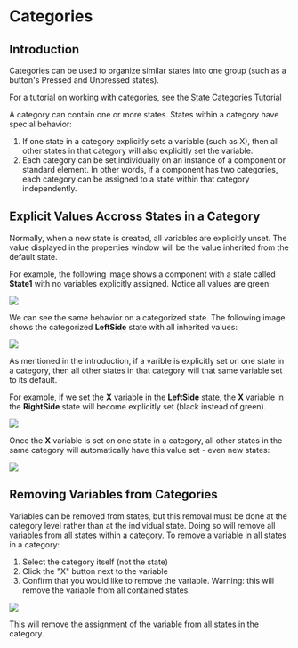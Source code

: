 # Categories

## Introduction

Categories can be used to organize similar states into one group (such as a button's Pressed and Unpressed states).

For a tutorial on working with categories, see the [State Categories Tutorial](https://github.com/vchelaru/Gum/tree/8c293a405185cca0e819b810220de684b436daf9/Gum/tutorials/Usage%20Guide%20\_%20State%20Categories.html)

A category can contain one or more states. States within a category have special behavior:

1. If one state in a category explicitly sets a variable (such as X), then all other states in that category will also explicitly set the variable.
2. Each category can be set individually on an instance of a component or standard element. In other words, if a component has two categories, each category can be assigned to a state within that category independently.

## Explicit Values Accross States in a Category

Normally, when a new state is created, all variables are explicitly unset. The value displayed in the properties window will be the value inherited from the default state.

For example, the following image shows a component with a state called **State1** with no variables explicitly assigned. Notice all values are green:

![](<../../.gitbook/assets/unassignedvalues (1).png>)

We can see the same behavior on a categorized state. The following image shows the categorized **LeftSide** state with all inherited values:

![](<../../.gitbook/assets/unassignedcategorized (1).png>)

As mentioned in the introduction, if a varible is explicitly set on one state in a category, then all other states in that category will that same variable set to its default.

For example, if we set the **X** variable in the **LeftSide** state, the **X** variable in the **RightSide** state will become explicitly set (black instead of green).

![](<../../.gitbook/assets/sharedexplicitset (1).gif>)

Once the **X** variable is set on one state in a category, all other states in the same category will automatically have this value set - even new states:

![](<../../.gitbook/assets/newcategorizedstate (1).gif>)

## Removing Variables from Categories

Variables can be removed from states, but this removal must be done at the category level rather than at the individual state. Doing so will remove all variables from all states within a category. To remove a variable in all states in a category:

1. Select the category itself (not the state)
2. Click the "X" button next to the variable
3. Confirm that you would like to remove the variable. Warning: this will remove the variable from all contained states.

![](<../../.gitbook/assets/removevariablefromcategory (1).png>)

This will remove the assignment of the variable from all states in the category.
